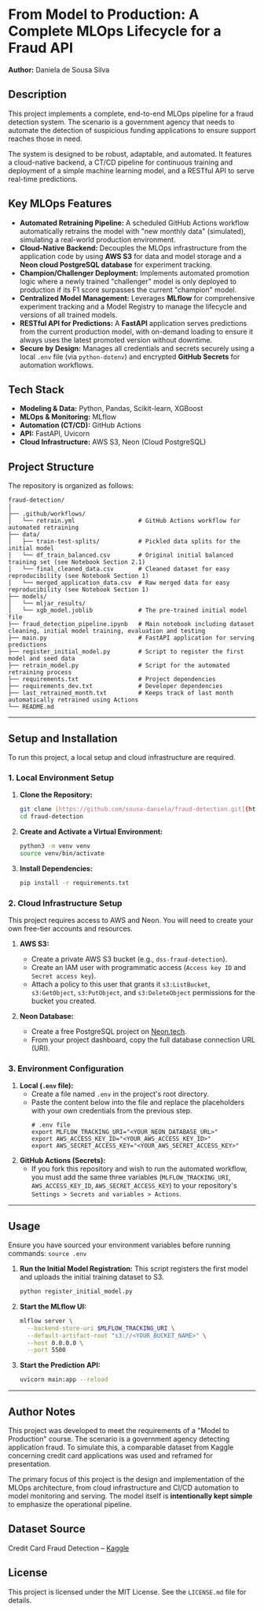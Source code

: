# From Model to Production: A Complete MLOps Lifecycle for a Fraud API

**Author:** Daniela de Sousa Silva

## Description

This project implements a complete, end-to-end MLOps pipeline for a fraud detection system. The scenario is a government agency that needs to automate the detection of suspicious funding applications to ensure support reaches those in need.

The system is designed to be robust, adaptable, and automated. It features a cloud-native backend, a CT/CD pipeline for continuous training and deployment of a simple machine learning model, and a RESTful API to serve real-time predictions.

## Key MLOps Features

- **Automated Retraining Pipeline:** A scheduled GitHub Actions workflow automatically retrains the model with "new monthly data" (simulated), simulating a real-world production environment.
- **Cloud-Native Backend:** Decouples the MLOps infrastructure from the application code by using **AWS S3** for data and model storage and a **Neon cloud PostgreSQL database** for experiment tracking.
- **Champion/Challenger Deployment:** Implements automated promotion logic where a newly trained "challenger" model is only deployed to production if its F1 score surpasses the current "champion" model.
- **Centralized Model Management:** Leverages **MLflow** for comprehensive experiment tracking and a Model Registry to manage the lifecycle and versions of all trained models.
- **RESTful API for Predictions:** A **FastAPI** application serves predictions from the current production model, with on-demand loading to ensure it always uses the latest promoted version without downtime.
- **Secure by Design:** Manages all credentials and secrets securely using a local `.env` file (via `python-dotenv`) and encrypted **GitHub Secrets** for automation workflows.

## Tech Stack

- **Modeling & Data:** Python, Pandas, Scikit-learn, XGBoost
- **MLOps & Monitoring:** MLflow
- **Automation (CT/CD):** GitHub Actions
- **API:** FastAPI, Uvicorn
- **Cloud Infrastructure:** AWS S3, Neon (Cloud PostgreSQL)

## Project Structure

The repository is organized as follows:
```
fraud-detection/
│
├── .github/workflows/
│   └── retrain.yml                  # GitHub Actions workflow for automated retraining
├── data/
│   ├── train-test-splits/           # Pickled data splits for the initial model
│   └── df_train_balanced.csv        # Original initial balanced training set (see Notebook Section 2.1)
│   └── final_cleaned_data.csv       # Cleaned dataset for easy reproducibility (see Notebook Section 1)
│   └── merged_application_data.csv  # Raw merged data for easy reproducibility (see Notebook Section 1)
├── models/
│   └── mljar_results/
│   └── xgb_model.joblib             # The pre-trained initial model file
├── fraud_detection_pipeline.ipynb   # Main notebook including dataset cleaning, initial model training, evaluation and testing
├── main.py                          # FastAPI application for serving predictions
├── register_initial_model.py        # Script to register the first model and seed data
├── retrain_model.py                 # Script for the automated retraining process
├── requirements.txt                 # Project dependencies
├── requirements_dev.txt             # Developer dependencies
├── last_retrained_month.txt         # Keeps track of last month automatically retrained using Actions
└── README.md
```

---

## Setup and Installation

To run this project, a local setup and cloud infrastructure are required.

### 1. Local Environment Setup
1.  **Clone the Repository:**
    ```bash
    git clone [https://github.com/sousa-daniela/fraud-detection.git](https://github.com/sousa-daniela/fraud-detection.git)
    cd fraud-detection
    ```
2.  **Create and Activate a Virtual Environment:**
    ```bash
    python3 -m venv venv
    source venv/bin/activate
    ```
3.  **Install Dependencies:**
    ```bash
    pip install -r requirements.txt
    ```

### 2. Cloud Infrastructure Setup
This project requires access to AWS and Neon. You will need to create your own free-tier accounts and resources.

1.  **AWS S3:**
    - Create a private AWS S3 bucket (e.g., `dss-fraud-detection`).
    - Create an IAM user with programmatic access (`Access key ID` and `Secret access key`).
    - Attach a policy to this user that grants it `s3:ListBucket`, `s3:GetObject`, `s3:PutObject`, and `s3:DeleteObject` permissions for the bucket you created.

2.  **Neon Database:**
    - Create a free PostgreSQL project on [Neon.tech](https://neon.tech).
    - From your project dashboard, copy the full database connection URL (URI).

### 3. Environment Configuration
1.  **Local (`.env` file):**
    - Create a file named `.env` in the project's root directory.
    - Paste the content below into the file and replace the placeholders with your own credentials from the previous step.
      ```
      # .env file
      export MLFLOW_TRACKING_URI="<YOUR_NEON_DATABASE_URL>"
      export AWS_ACCESS_KEY_ID="<YOUR_AWS_ACCESS_KEY_ID>"
      export AWS_SECRET_ACCESS_KEY="<YOUR_AWS_SECRET_ACCESS_KEY>"
      ```
2.  **GitHub Actions (Secrets):**
    - If you fork this repository and wish to run the automated workflow, you must add the same three variables (`MLFLOW_TRACKING_URI`, `AWS_ACCESS_KEY_ID`, `AWS_SECRET_ACCESS_KEY`) to your repository's `Settings > Secrets and variables > Actions`.

---

## Usage

Ensure you have sourced your environment variables before running commands: `source .env`

1.  **Run the Initial Model Registration:**
    This script registers the first model and uploads the initial training dataset to S3.
    ```bash
    python register_initial_model.py
    ```
2.  **Start the MLflow UI:**
    ```bash
    mlflow server \
      --backend-store-uri $MLFLOW_TRACKING_URI \
      --default-artifact-root "s3://<YOUR_BUCKET_NAME>" \
      --host 0.0.0.0 \
      --port 5500
    ```
3.  **Start the Prediction API:**
    ```bash
    uvicorn main:app --reload
    ```

---

## Author Notes

This project was developed to meet the requirements of a "Model to Production" course. The scenario is a government agency detecting application fraud. To simulate this, a comparable dataset from Kaggle concerning credit card applications was used and reframed for presentation.

The primary focus of this project is the design and implementation of the MLOps architecture, from cloud infrastructure and CI/CD automation to model monitoring and serving. The model itself is **intentionally kept simple** to emphasize the operational pipeline.

## Dataset Source

Credit Card Fraud Detection – [Kaggle](https://www.kaggle.com/datasets/mishra5001/credit-card)

## License

This project is licensed under the MIT License. See the `LICENSE.md` file for details.
